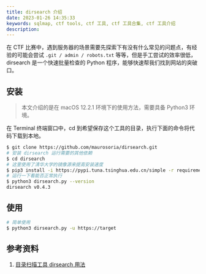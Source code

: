 ```yaml
---
title: dirsearch 介绍
date: 2023-01-26 14:35:33
keywords: sqlmap, ctf tools, ctf 工具, ctf 工具合集, ctf 工具介绍
description: 
---
```


在 CTF 比赛中，遇到服务器的场景需要先探索下有没有什么常见的问题点，有经验的可能会尝试 `.git / admin / robots.txt` 等等，但是手工尝试的效率很低，dirsearch 是一个快速批量检查的 Python 程序，能够快速帮我们找到网站的突破口。

## 安装

> 本文介绍的是在 macOS 12.2.1 环境下的使用方法，需要具备 Python3 环境。

在 Terminal 终端窗口中，cd 到希望保存这个工具的目录，执行下面的命令将代码下载到本地。

```sh
$ git clone https://github.com/maurosoria/dirsearch.git
# 安装 dirsearch 运行需要的其他依赖
$ cd dirsearch
# 这里使用了清华大学的镜像源来提高安装速度
$ pip3 install -i https://pypi.tuna.tsinghua.edu.cn/simple -r requirements.txt
# 运行一下看能否正常执行
$ python3 dirsearch.py --version
dirsearch v0.4.3
```

## 使用

```sh
# 简单使用
$ python3 dirsearch.py -u https://target
```



## 参考资料

1. [目录扫描工具 dirsearch 用法](https://www.jianshu.com/p/5d99bafb1547)

